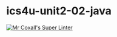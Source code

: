 # ics4u-unit2-02-java

[![Mr Coxall's Super Linter](https://github.com/dbcalitis/ics4u-unit2-02-java/workflows/Mr%20Coxall's%20Super%20Linter/badge.svg)](https://github.com/dbcalitis/ics4u-unit2-02-java/actions/)
